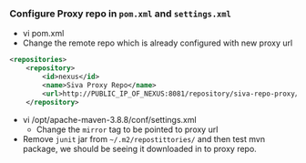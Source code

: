 ### Configure Proxy repo in `pom.xml` and `settings.xml`
* vi pom.xml
* Change the remote repo which is already configured with new proxy url
```xml
<repositories>
    <repository>
        <id>nexus</id>
        <name>Siva Proxy Repo</name>
        <url>http://PUBLIC_IP_OF_NEXUS:8081/repository/siva-repo-proxy/</url>
    </repository> 
```
* vi /opt/apache-maven-3.8.8/conf/settings.xml
    * Change the `mirror` tag to be pointed to proxy url
* Remove `junit` jar from `~/.m2/repostittories/` and then test mvn package, we should be seeing it downloaded in to proxy repo.
